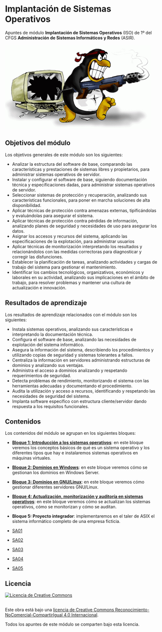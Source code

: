 # Implantación de Sistemas Operativos

Apuntes de módulo **Implantación de Sistemas Operativos** (ISO) de 1º del CFGS **Administración de Sistemas Informáticos y Redes** (ASIR).

![Logo ISO](administrador_sistemas_operativos.png)

## Objetivos del módulo
Los objetivos generales de este módulo son los siguientes:

- Analizar la estructura del software de base, comparando las características y prestaciones de sistemas libres y propietarios, para administrar sistemas operativos de servidor.
- Instalar y configurar el software de base, siguiendo documentación técnica y especificaciones dadas, para administrar sistemas operativos de servidor.
- Seleccionar sistemas de protección y recuperación, analizando sus características funcionales, para poner en marcha soluciones de alta disponibilidad.
- Aplicar técnicas de protección contra amenazas externas, tipificándolas y evaluándolas para asegurar el sistema.
- Aplicar técnicas de protección contra pérdidas de información, analizando planes de seguridad y necesidades de uso para asegurar los datos.
- Asignar los accesos y recursos del sistema, aplicando las especificaciones de la explotación, para administrar usuarios
- Aplicar técnicas de monitorización interpretando los resultados y relacionándolos con las medidas correctoras para diagnosticar y corregir las disfunciones.
- Establecer la planificación de tareas, analizando actividades y cargas de trabajo del sistema para gestionar el mantenimiento.
- Identificar los cambios tecnológicos, organizativos, económicos y laborales en su actividad, analizando sus implicaciones en el ámbito de trabajo, para resolver problemas y mantener una cultura de actualización e innovación.

## Resultados de aprendizaje
Los resultados de aprendizaje relacionados con el módulo son los siguientes:

- Instala sistemas operativos, analizando sus características e interpretando la documentación técnica.
- Configura el software de base, analizando las necesidades de explotación del sistema informático.
- Asegura la información del sistema, describiendo los procedimientos y utilizando copias de seguridad y sistemas tolerantes a fallos.
- Centraliza la información en servidores administrando estructuras de dominios y analizando sus ventajas.
- Administra el acceso a dominios analizando y respetando requerimientos de seguridad.
- Detecta problemas de rendimiento, monitorizando el sistema con las herramientas adecuadas y documentando el procedimiento.
- Audita la utilización y acceso a recursos, identificando y respetando las necesidades de seguridad del sistema.
- Implanta software específico con estructura cliente/servidor dando respuesta a los requisitos funcionales.

## Contenidos
Los contenidos del módulo se agrupan en los siguientes bloques:
- [**Bloque 1: Introducción a los sistemas operativos**](./bloque1/): en este bloque veremos los conceptos básicos de qué es un sistema operativo y los diferentes tipos que hay e instalaremos sistemas operativos en máquinas virtuales.
- [**Bloque 2: Dominios en Windows**](./bloque2/): en este bloque veremos cómo se gestionan los dominios en Windows Server.
- [**Bloque 3: Dominios en GNU/Linux**](./bloque3/): en este bloque veremos cómo gestionar diferentes servidores GNU/Linux.
- [**Bloque 4: 	Actualización, monitorización y auditoría en sistemas operativos**](./bloque4/): en este bloque veremos cómo se actualizan los sistemas operativos, cómo se monitorizan y cómo se auditan.
- **Bloque 5: Proyecto integrador**: implementaremos en el taler de ASIX el sistema informàtico completo de una empresa ficticia.
  
- [SA01](./SA01/)
- [SA02](./SA02/)
- [SA03](./SA03/)
- [SA04](./SA04/)
- [SA05](./SA05/)
  
## Licencia

<a rel="license" href="http://creativecommons.org/licenses/by-nc-sa/4.0/"><img alt="Licencia de Creative Commons" style="border-width:0" src="https://i.creativecommons.org/l/by-nc-sa/4.0/88x31.png" /></a>

<br />Este obra está bajo una <a rel="license" href="http://creativecommons.org/licenses/by-nc-sa/4.0">licencia de Creative Commons Reconocimiento-NoComercial-CompartirIgual 4.0 Internacional</a>.

Todos los apuntes de este módulo se comparten bajo esta licencia.
